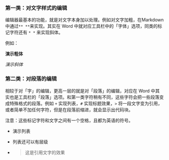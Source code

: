 ### 第一类：对文字样式的编辑

编辑器最基本的功能，就是对文字本身加以处理。例如对文字加粗，在Markdown 中通过`** **`来实现。其实在 Word 中就对应工具栏中的「字体」选项，同类的标记字符还有 `* *` 来实现斜体。

例如：

**演示粗体** 

*演示斜体*

### 第二类：对段落的编辑

相较于对「字」的编辑，更高一层的就是对「段落」的编辑，对应在 Word 中其实也是工具栏的「段落」选项。和第一类字符稍有不同，这些字符会把一些段落变成特殊格式的段落。例如 `+` 实现列表，`#` 实现标题效果，`>` 将一段文字变为引用，或者简单不加任何字符，但是在段落前缩进，就会显示出代码块。

注意：这些标记字符和文字之间有一个空格，且都为英语的符号。

+ 演示列表  

+ 列表还可以有层级   
+   > 这是引用文字的效果

